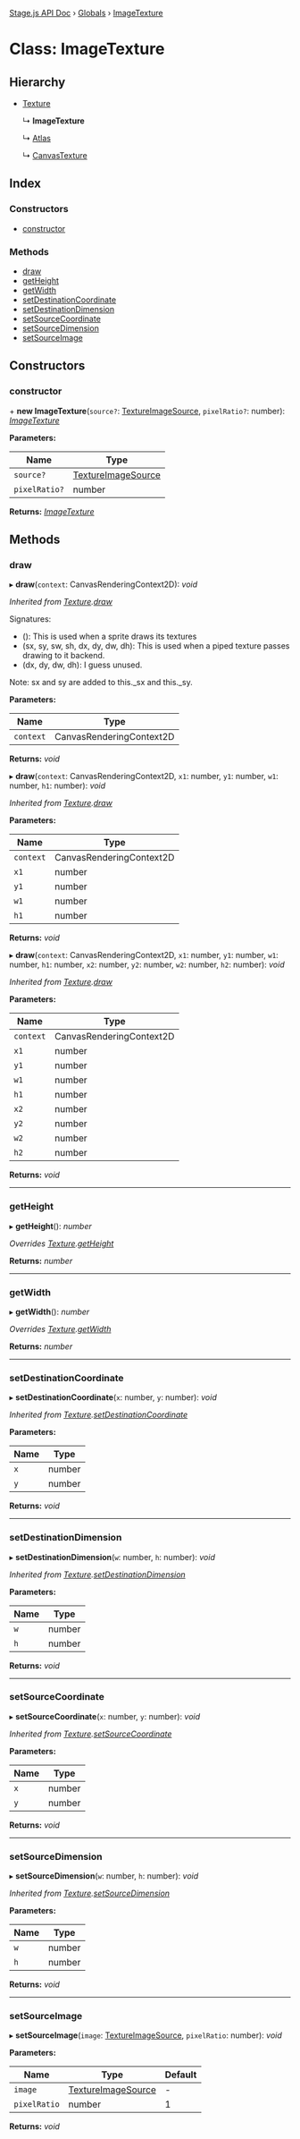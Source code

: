 [Stage.js API Doc](../README.md) › [Globals](../globals.md) › [ImageTexture](imagetexture.md)

# Class: ImageTexture

## Hierarchy

* [Texture](texture.md)

  ↳ **ImageTexture**

  ↳ [Atlas](atlas.md)

  ↳ [CanvasTexture](canvastexture.md)

## Index

### Constructors

* [constructor](imagetexture.md#constructor)

### Methods

* [draw](imagetexture.md#draw)
* [getHeight](imagetexture.md#getheight)
* [getWidth](imagetexture.md#getwidth)
* [setDestinationCoordinate](imagetexture.md#setdestinationcoordinate)
* [setDestinationDimension](imagetexture.md#setdestinationdimension)
* [setSourceCoordinate](imagetexture.md#setsourcecoordinate)
* [setSourceDimension](imagetexture.md#setsourcedimension)
* [setSourceImage](imagetexture.md#setsourceimage)

## Constructors

###  constructor

\+ **new ImageTexture**(`source?`: [TextureImageSource](../globals.md#textureimagesource), `pixelRatio?`: number): *[ImageTexture](imagetexture.md)*

**Parameters:**

Name | Type |
------ | ------ |
`source?` | [TextureImageSource](../globals.md#textureimagesource) |
`pixelRatio?` | number |

**Returns:** *[ImageTexture](imagetexture.md)*

## Methods

###  draw

▸ **draw**(`context`: CanvasRenderingContext2D): *void*

*Inherited from [Texture](texture.md).[draw](texture.md#draw)*

Signatures:
- (): This is used when a sprite draws its textures
- (sx, sy, sw, sh, dx, dy, dw, dh): This is used when a piped texture passes drawing to it backend.
- (dx, dy, dw, dh): I guess unused.

Note: sx and sy are added to this._sx and this._sy.

**Parameters:**

Name | Type |
------ | ------ |
`context` | CanvasRenderingContext2D |

**Returns:** *void*

▸ **draw**(`context`: CanvasRenderingContext2D, `x1`: number, `y1`: number, `w1`: number, `h1`: number): *void*

*Inherited from [Texture](texture.md).[draw](texture.md#draw)*

**Parameters:**

Name | Type |
------ | ------ |
`context` | CanvasRenderingContext2D |
`x1` | number |
`y1` | number |
`w1` | number |
`h1` | number |

**Returns:** *void*

▸ **draw**(`context`: CanvasRenderingContext2D, `x1`: number, `y1`: number, `w1`: number, `h1`: number, `x2`: number, `y2`: number, `w2`: number, `h2`: number): *void*

*Inherited from [Texture](texture.md).[draw](texture.md#draw)*

**Parameters:**

Name | Type |
------ | ------ |
`context` | CanvasRenderingContext2D |
`x1` | number |
`y1` | number |
`w1` | number |
`h1` | number |
`x2` | number |
`y2` | number |
`w2` | number |
`h2` | number |

**Returns:** *void*

___

###  getHeight

▸ **getHeight**(): *number*

*Overrides [Texture](texture.md).[getHeight](texture.md#abstract-getheight)*

**Returns:** *number*

___

###  getWidth

▸ **getWidth**(): *number*

*Overrides [Texture](texture.md).[getWidth](texture.md#abstract-getwidth)*

**Returns:** *number*

___

###  setDestinationCoordinate

▸ **setDestinationCoordinate**(`x`: number, `y`: number): *void*

*Inherited from [Texture](texture.md).[setDestinationCoordinate](texture.md#setdestinationcoordinate)*

**Parameters:**

Name | Type |
------ | ------ |
`x` | number |
`y` | number |

**Returns:** *void*

___

###  setDestinationDimension

▸ **setDestinationDimension**(`w`: number, `h`: number): *void*

*Inherited from [Texture](texture.md).[setDestinationDimension](texture.md#setdestinationdimension)*

**Parameters:**

Name | Type |
------ | ------ |
`w` | number |
`h` | number |

**Returns:** *void*

___

###  setSourceCoordinate

▸ **setSourceCoordinate**(`x`: number, `y`: number): *void*

*Inherited from [Texture](texture.md).[setSourceCoordinate](texture.md#setsourcecoordinate)*

**Parameters:**

Name | Type |
------ | ------ |
`x` | number |
`y` | number |

**Returns:** *void*

___

###  setSourceDimension

▸ **setSourceDimension**(`w`: number, `h`: number): *void*

*Inherited from [Texture](texture.md).[setSourceDimension](texture.md#setsourcedimension)*

**Parameters:**

Name | Type |
------ | ------ |
`w` | number |
`h` | number |

**Returns:** *void*

___

###  setSourceImage

▸ **setSourceImage**(`image`: [TextureImageSource](../globals.md#textureimagesource), `pixelRatio`: number): *void*

**Parameters:**

Name | Type | Default |
------ | ------ | ------ |
`image` | [TextureImageSource](../globals.md#textureimagesource) | - |
`pixelRatio` | number | 1 |

**Returns:** *void*
